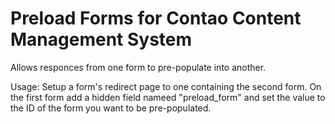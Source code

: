 # Preload Forms for Contao Content Management System
Allows responces from one form to pre-populate into another.

Usage:
Setup a form's redirect page to one containing the second form.
On the first form add a hidden field nameed "preload_form" and set the value to the ID of the form you want to be pre-populated.
